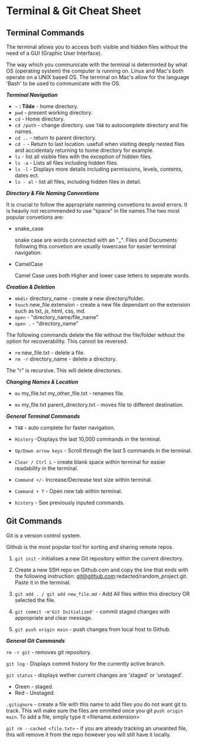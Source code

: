# Terminal & Git Cheat Sheet 

## Terminal Commands

The terminal allows you to access both visible and hidden files without the need of a GUI (Graphic User Interface).

The way which you communicate with the terminal is determinted by what OS (operating system) the computer is running on. Linux and Mac's both operate on a UNIX based OS. The terminal on Mac's allow for the language 'Bash' to be used to communicate with the OS.

***Terminal Navigation***

- `~` **: Tilde** - home directory.
- `pwd` - present working directory.
- `cd` - Home directory.
- `cd /path` - change directory. use `TAB` to autocomplete directory and file names.
- `cd ..` - return to parent directory.
- `cd -` - Return to last location. usefull when visiting deeply nested files and accidentaly returning to home directory for example.
- `ls` - list all visible files with the exception of hidden files.
- `ls -a` - Lists all files including hidden files.
- `ls -l` - Displays more details including permissions, levels, contents, dates ect.
- `ls - al` - list all files, including hidden files in detail.


***Directory & File Naming Conventions***
 
 It is crucial to follow the appropriate namning convetions to avoid errors. It is heavily not recommended to use "space" in file names.The two most popular convetions are:
 
 - snake_case

    snake case are words connected with an "_". Files and Documents following this convetion are usually lowercase for easier termninal navigation.

 - CamelCase
    
    Camel Case uses both Higher and lower case letters to seperate words.

***Creation & Deletion***

- `mkdir` directory_name - create a new directory/folder.
- `touch` new_file.extension - create a new file dependant on the extension such as txt, js, html, css, md.
- `open` - "directory_name/file_name"
- `open .` -  "directory_name"

The following commands delete the file without the file/folder without the option for recoverability. This cannot be reversed. 

- `rm` new_file.txt - delete a file.
- `rm -r` directory_name - delete a directory.

The "r" is recursive. This will delete directories.

***Changing Names & Location***

- `mv` my_file.txt my_other_file.txt - renames file.

- `mv` my_file.txt parent_directory.txt - moves file to different destination.

***General Terminal Commands***

- `TAB` - auto complete for faster navigation.

- `History` -Displays the last 10,000 commands in the terminal.

- `Up/Down arrow keys` - Scroll through the last 5 commands in the terminal.

- `Clear / Ctrl L` - create blank space within terminal for easier readability in the terminal.

- `Command +/-`
Increase/Decrease text size within terminal.

- `Command + T` - Open new tab within terminal.

- `history` - See previously inputed commands.

## Git Commands

Git is a version control system.

Github is the most popular tool for sorting and sharing remote repos.

1. `git init` - initialises a new Git repository within the current directory.

2. Create a new SSH repo on Github.com and copy the line that ends with the following instruction: git@github.com:redacted/random_project.git. Paste it in the terminal.

3. `git add . / git add new_file.md` - Add All files within this directory OR selected the file.

4. `git commit -m'Git Initialized'` - commit staged changes with appropriate and clear message.

5. `git push origin main` - push changes from local host to Github.

***General Git Commands***

`rm -r git` - removes git repository.

`git log` - Displays commit history for the currently active branch.

`git status` - displays wether current changes are 'staged' or 'unstaged'.
- Green - staged.
- Red - Unstaged.

`.gitignore` - create a file with this name to add files you do not want git to track. This will make sure the files are ommited once you git `push origin main`. To add a file, simply type it <filename.extension>

`git rm --cached <file.txt>` - if you are already tracking an unwanted file, this will remove it from the repo however you will still have it locally.